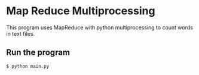 # Map Reduce Multiprocessing

This program uses MapReduce with python multiprocessing to count words in text files.

## Run the program
```shell
$ python main.py
```